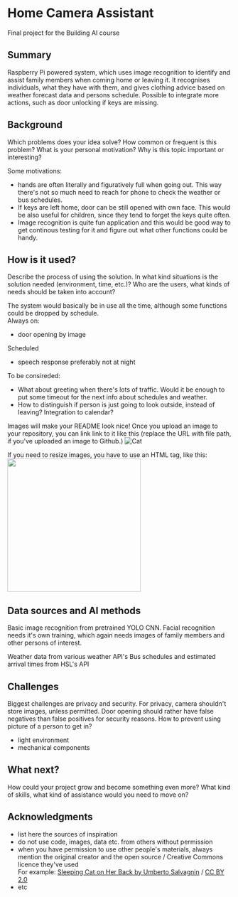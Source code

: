 <!-- This is the markdown template for the final project of the Building AI course, 
created by Reaktor Innovations and University of Helsinki. 
Copy the template, paste it to your GitHub README and edit! -->

# Home Camera Assistant

Final project for the Building AI course

## Summary

Raspberry Pi powered system, which uses image recognition to identify and assist family members when coming home or leaving it. It recognises individuals, what they have with them, and gives clothing advice based on weather forecast data and persons schedule. Possible to integrate more actions, such as door unlocking if keys are missing.

## Background

Which problems does your idea solve? How common or frequent is this problem? What is your personal motivation? Why is this topic important or interesting?

Some motivations:
* hands are often literally and figuratively full when going out. This way there's not so much need to reach for phone to check the weather or bus schedules.
* If keys are left home, door can be still opened with own face. This would be also useful for children, since they tend to forget the keys quite often.
* Image recognition is quite fun application and this would be good way to get continous testing for it and figure out what other functions could be handy.


## How is it used?

Describe the process of using the solution. In what kind situations is the solution needed (environment, time, etc.)? Who are the users, what kinds of needs should be taken into account?

The system would basically be in use all the time, although some functions could be dropped by schedule.  
Always on:
* door opening by image

Scheduled  
* speech response preferably not at night

To be consireded:
* What about greeting when there's lots of traffic. Would it be enough to put some timeout for the next info about schedules and weather.
* How to distinguish if person is just going to look outside, instead of leaving? Integration to calendar?

Images will make your README look nice!
Once you upload an image to your repository, you can link link to it like this (replace the URL with file path, if you've uploaded an image to Github.)
![Cat](https://upload.wikimedia.org/wikipedia/commons/5/5e/Sleeping_cat_on_her_back.jpg)

If you need to resize images, you have to use an HTML tag, like this:
<img src="https://upload.wikimedia.org/wikipedia/commons/5/5e/Sleeping_cat_on_her_back.jpg" width="300">



## Data sources and AI methods

Basic image recognition from pretrained YOLO CNN. 
Facial recognition needs it's own training, which again needs images of family members and other persons of interest.

Weather data from various weather API's
Bus schedules and estimated arrival times from HSL's API

## Challenges

Biggest challenges are privacy and security. For privacy, camera shouldn't store images, unless permitted. Door opening should rather have false negatives than false positives for security reasons. How to prevent using picture of a person to get in?
* light environment
* mechanical components


## What next?

How could your project grow and become something even more? What kind of skills, what kind of assistance would you  need to move on? 


## Acknowledgments

* list here the sources of inspiration 
* do not use code, images, data etc. from others without permission
* when you have permission to use other people's materials, always mention the original creator and the open source / Creative Commons licence they've used
  <br>For example: [Sleeping Cat on Her Back by Umberto Salvagnin](https://commons.wikimedia.org/wiki/File:Sleeping_cat_on_her_back.jpg#filelinks) / [CC BY 2.0](https://creativecommons.org/licenses/by/2.0)
* etc
